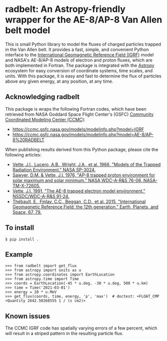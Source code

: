 # radbelt: An Astropy-friendly wrapper for the AE-8/AP-8 Van Allen belt model

This is small Python library to model the fluxes of charged particles trapped
in the Van Allen belt. It provides a fast, simple, and convenient Python
interface to the [International Geomagnetic Reference Field (IGRF)] model and
NASA's AE-8/AP-8 models of electron and proton fluxes, which are both
implemented in Fortran. The package is integrated with the [Astropy] ecosystem
for easy conversion of coordinate systems, time scales, and units. With this
package, it is easy and fast to determine the flux of particles above any given
energy, at any position, at any time.

## Acknowledging radbelt

This package is wraps the following Fortran codes, which have been retrieved
from NASA Goddard Space Flight Center's (GSFC) [Community Coordinated Modeling
Center (CCMC)]:

- https://ccmc.gsfc.nasa.gov/models/modelinfo.php?model=IGRF
- https://ccmc.gsfc.nasa.gov/models/modelinfo.php?model=AE-8/AP-8%20RADBELT

When publishing results derived from this Python package, please cite the
following articles:

- [Vette, J.I., Lucero, A.B., Wright, J.A., et al. 1966, "Models of the Trapped Radiation Environment." NASA SP-3024.](https://ui.adsabs.harvard.edu/abs/1966NASSP3024.....V)
- [Sawyer, D.M. & Vette, J.I. 1976, "AP-8 trapped proton environment for solar maximum and solar minimum." NASA WDC-A-R&S 76-06, NASA-TM-X-72605.](https://ui.adsabs.harvard.edu/abs/1976STIN...7718983S)
- [Vette, J.I. 1991, "The AE-8 trapped electron model environment." NSSDC/WDC-A-R&S 91-24.](https://ui.adsabs.harvard.edu/abs/1991STIN...9224228V)
- [Thébault, E., Finlay, C.C., Beggan, C.D., et al. 2015, "International Geomagnetic Reference Field: the 12th generation." Earth, Planets, and Space, 67, 79.](https://ui.adsabs.harvard.edu/abs/2015EP&S...67...79T)

## To install

    $ pip install .

## Example

```pycon
>>> from radbelt import get_flux
>>> from astropy import units as u
>>> from astropy.coordinates import EarthLocation
>>> from astropy.time import Time
>>> coords = EarthLocation(-45 * u.deg, -30 * u.deg, 500 * u.km)
>>> time = Time('2021-03-01')
>>> energy = 20 * u.MeV
>>> get_flux(coords, time, energy, 'p', 'max')  # doctest: +FLOAT_CMP
<Quantity 2642.50268555 1 / (s cm2)>
```

## Known issues

The CCMC IGRF code has spatially varying errors of a few percent, which will
result in a striped pattern in the resulting particle flux.

[International Geomagnetic Reference Field (IGRF)]: https://www.ngdc.noaa.gov/IAGA/vmod/igrf.html
[Astropy]: https://www.astropy.org
[Community Coordinated Modeling Center (CCMC)]: https://ccmc.gsfc.nasa.gov/
